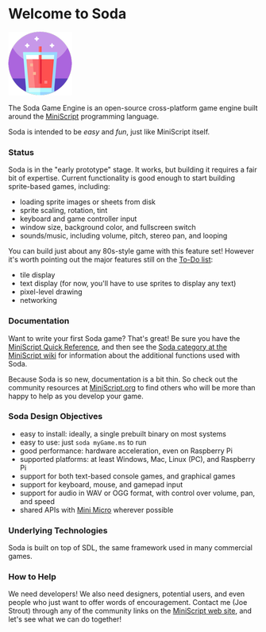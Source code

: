 # Welcome to Soda
![Soda logo](soda/images/soda-128.png)

The Soda Game Engine is an open-source cross-platform game engine built around the [MiniScript](https://miniscript.org) programming language.

Soda is intended to be _easy_ and _fun_, just like MiniScript itself.

### Status

Soda is in the "early prototype" stage.  It works, but building it requires a fair bit of expertise.  Current functionality is good enough to start building sprite-based games, including:

* loading sprite images or sheets from disk
* sprite scaling, rotation, tint
* keyboard and game controller input
* window size, background color, and fullscreen switch
* sounds/music, including volume, pitch, stereo pan, and looping

You can build just about any 80s-style game with this feature set!  However it's worth pointing out the major features still on the [To-Do list](TODO.md):

* tile display
* text display (for now, you'll have to use sprites to display any text)
* pixel-level drawing
* networking

### Documentation

Want to write your first Soda game?  That's great!  Be sure you have the [MiniScript Quick Reference](https://miniscript.org/files/MiniScript-QuickRef.pdf), and then see the [Soda category at the MiniScript wiki](https://miniscript.org/wiki/Category:Soda) for information about the additional functions used with Soda.

Because Soda is so new, documentation is a bit thin.  So check out the community resources at [MiniScript.org](https://miniscript.org/) to find others who will be more than happy to help as you develop your game.

### Soda Design Objectives

* easy to install: ideally, a single prebuilt binary on most systems
* easy to use: just `soda myGame.ms` to run
* good performance: hardware acceleration, even on Raspberry Pi
* supported platforms: at least Windows, Mac, Linux (PC), and Raspberry Pi
* support for both text-based console games, and graphical games
* support for keyboard, mouse, and gamepad input
* support for audio in WAV or OGG format, with control over volume, pan, and speed
* shared APIs with [Mini Micro](https://miniscript.org/MiniMicro) wherever possible

### Underlying Technologies

Soda is built on top of SDL, the same framework used in many commercial games.

### How to Help

We need developers!  We also need designers, potential users, and even people who just want to offer words of encouragement.  Contact me (Joe Strout) through any of the community links on the [MiniScript web site](https://miniscript.org), and let's see what we can do together!
